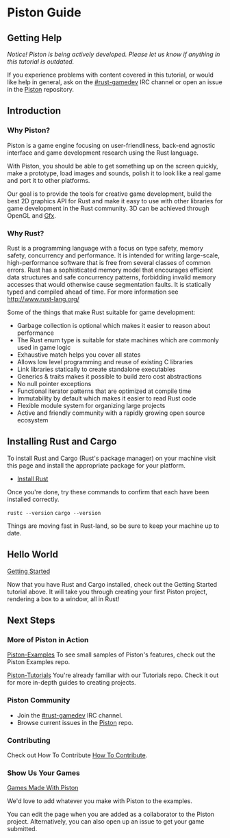 # Piston Guide

## Getting Help

*Notice! Piston is  being actively developed. Please let us know if anything in this tutorial is outdated.*

If you experience problems with content covered in this tutorial, or would like help in general, ask on the [#rust-gamedev](http://chat.mibbit.com/?server=irc.mozilla.org&channel=%23rust-gamedev) IRC channel or open an issue in the [Piston](https://github.com/PistonDevelopers/piston/) repository.

## Introduction

### Why Piston?

Piston is a game engine focusing on user-friendliness, back-end agnostic interface and game development research using the Rust language.

With Piston, you should be able to get something up on the screen quickly, make a prototype, load images and sounds, polish it to look like a real game and port it to other platforms.

Our goal is to provide the tools for creative game development, build the best 2D graphics API for Rust and make it easy to use with other libraries for game development in the Rust community. 3D can be achieved through OpenGL and [Gfx](https://github.com/gfx-rs/gfx-rs).

### Why Rust?

Rust is a programming language with a focus on type safety, memory safety, concurrency and performance. It is intended for writing large-scale, high-performance software that is free from several classes of common errors. Rust has a sophisticated memory model that encourages efficient data structures and safe concurrency patterns, forbidding invalid memory accesses that would otherwise cause segmentation faults. It is statically typed and compiled ahead of time. For more information see http://www.rust-lang.org/

Some of the things that make Rust suitable for game development:

* Garbage collection is optional which makes it easier to reason about performance
* The Rust enum type is suitable for state machines which are commonly used in game logic
* Exhaustive match helps you cover all states
* Allows low level programming and reuse of existing C libraries
* Link libraries statically to create standalone executables
* Generics & traits makes it possible to build zero cost abstractions
* No null pointer exceptions
* Functional iterator patterns that are optimized at compile time
* Immutability by default which makes it easier to read Rust code
* Flexible module system for organizing large projects
* Active and friendly community with a rapidly growing open source ecosystem

## Installing Rust and Cargo

To install Rust and Cargo (Rust's package manager) on your machine visit this page and install the appropriate package for your platform.

* [Install Rust](https://www.rust-lang.org/en-US/install.html)

Once you're done, try these commands to confirm that each have been installed correctly.

`rustc --version`
`cargo --version`

Things are moving fast in Rust-land, so be sure to keep your machine up to date.

## Hello World

[Getting Started](https://github.com/PistonDevelopers/Piston-Tutorials/tree/master/getting-started)

Now that you have Rust and Cargo installed, check out the Getting Started tutorial above.
It will take you through creating your first Piston project, rendering a box to a window, all in Rust!

## Next Steps

### More of Piston in Action

[Piston-Examples](https://github.com/pistondevelopers/piston-examples)
To see small samples of Piston's features, check out the Piston Examples repo.

[Piston-Tutorials](https://github.com/PistonDevelopers/Piston-Tutorials)
You're already familiar with our Tutorials repo. Check it out for more in-depth guides to creating projects.

### Piston Community

* Join the [#rust-gamedev](http://chat.mibbit.com/?server=irc.mozilla.org&channel=%23rust-gamedev) IRC channel.
* Browse current issues in the [Piston](https://github.com/PistonDevelopers/piston/issues) repo.

### Contributing

Check out How To Contribute [How To Contribute](https://github.com/PistonDevelopers/piston/blob/master/CONTRIBUTING.md).

### Show Us Your Games

[Games Made With Piston](https://github.com/PistonDevelopers/piston/wiki/Games-Made-With-Piston)

We'd love to add whatever you make with Piston to the examples.

You can edit the page when you are added as a collaborator to the Piston project.
Alternatively, you can also open up an issue to get your game submitted.
